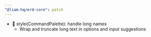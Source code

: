 ```yaml
---
"@liam-hq/erd-core": patch
---
```


- 💄 style(CommandPalette): handle long names
  - Wrap and truncate long text in options and input suggestions
